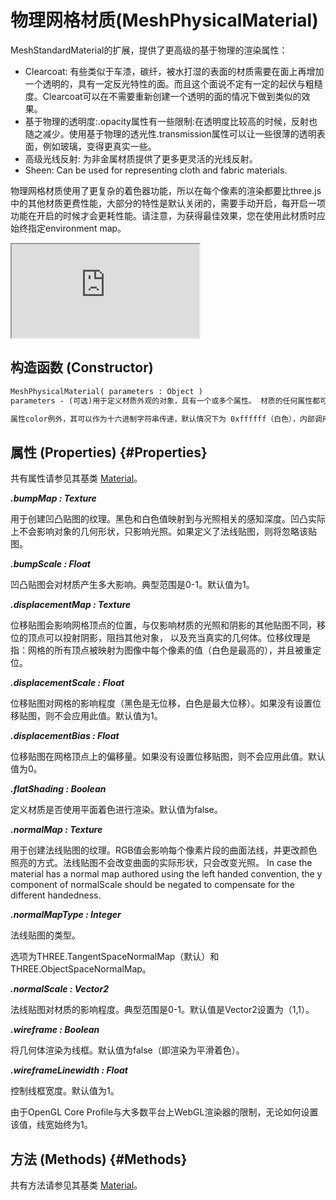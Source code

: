 # 物理网格材质(MeshPhysicalMaterial)

MeshStandardMaterial的扩展，提供了更高级的基于物理的渲染属性：

- Clearcoat: 有些类似于车漆，碳纤，被水打湿的表面的材质需要在面上再增加一个透明的，具有一定反光特性的面。而且这个面说不定有一定的起伏与粗糙度。Clearcoat可以在不需要重新创建一个透明的面的情况下做到类似的效果。
- 基于物理的透明度:.opacity属性有一些限制:在透明度比较高的时候，反射也随之减少。使用基于物理的透光性.transmission属性可以让一些很薄的透明表面，例如玻璃，变得更真实一些。
- 高级光线反射: 为非金属材质提供了更多更灵活的光线反射。
- Sheen: Can be used for representing cloth and fabric materials.

物理网格材质使用了更复杂的着色器功能，所以在每个像素的渲染都要比three.js中的其他材质更费性能，大部分的特性是默认关闭的，需要手动开启，每开启一项功能在开启的时候才会更耗性能。请注意，为获得最佳效果，您在使用此材质时应始终指定environment map。
  
<iframe id="scene" src="https://threejs.org/docs/scenes/material-browser.html#MeshPhysicalMaterial"></iframe>

## 构造函数 (Constructor)

```md
MeshPhysicalMaterial( parameters : Object )
parameters - (可选)用于定义材质外观的对象，具有一个或多个属性。 材质的任何属性都可以从此处传入(包括从Material和MeshStandardMaterial继承的任何属性)

属性color例外，其可以作为十六进制字符串传递，默认情况下为 0xffffff（白色），内部调用Color.set(color)。
```

## 属性 (Properties) {#Properties}

共有属性请参见其基类 [Material](./Material)。

***.bumpMap : Texture***

用于创建凹凸贴图的纹理。黑色和白色值映射到与光照相关的感知深度。凹凸实际上不会影响对象的几何形状，只影响光照。如果定义了法线贴图，则将忽略该贴图。

***.bumpScale : Float***

凹凸贴图会对材质产生多大影响。典型范围是0-1。默认值为1。

***.displacementMap : Texture***

位移贴图会影响网格顶点的位置，与仅影响材质的光照和阴影的其他贴图不同，移位的顶点可以投射阴影，阻挡其他对象， 以及充当真实的几何体。位移纹理是指：网格的所有顶点被映射为图像中每个像素的值（白色是最高的），并且被重定位。

***.displacementScale : Float***

位移贴图对网格的影响程度（黑色是无位移，白色是最大位移）。如果没有设置位移贴图，则不会应用此值。默认值为1。

***.displacementBias : Float***

位移贴图在网格顶点上的偏移量。如果没有设置位移贴图，则不会应用此值。默认值为0。

***.flatShading : Boolean***

定义材质是否使用平面着色进行渲染。默认值为false。

***.normalMap : Texture***

用于创建法线贴图的纹理。RGB值会影响每个像素片段的曲面法线，并更改颜色照亮的方式。法线贴图不会改变曲面的实际形状，只会改变光照。 In case the material has a normal map authored using the left handed convention, the y component of normalScale should be negated to compensate for the different handedness.

***.normalMapType : Integer***

法线贴图的类型。

选项为THREE.TangentSpaceNormalMap（默认）和THREE.ObjectSpaceNormalMap。

***.normalScale : Vector2***

法线贴图对材质的影响程度。典型范围是0-1。默认值是Vector2设置为（1,1）。

***.wireframe : Boolean***

将几何体渲染为线框。默认值为false（即渲染为平滑着色）。

***.wireframeLinewidth : Float***

控制线框宽度。默认值为1。

由于OpenGL Core Profile与大多数平台上WebGL渲染器的限制，无论如何设置该值，线宽始终为1。


## 方法 (Methods) {#Methods}

共有方法请参见其基类 [Material](./Material)。